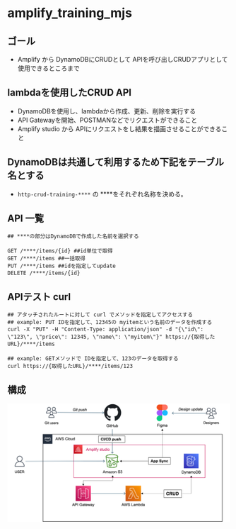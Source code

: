 # amplify_training_mjs


## ゴール
- Amplify から DynamoDBにCRUDとして APIを呼び出しCRUDアプリとして使用できるところまで

## lambdaを使用したCRUD API

- DynamoDBを使用し、lambdaから作成、更新、削除を実行する
- API Gatewayを開始、POSTMANなどでリクエストができること
- Amplify studio から APIにリクエストをし結果を描画させることができること

## DynamoDBは共通して利用するため下記をテーブル名とする

- `http-crud-training-****` の ****をそれぞれ名称を決める。

## API 一覧

```
## ****の部分はDynamoDBで作成した名前を選択する

GET /****/items/{id} ##id単位で取得
GET /****/items ##一括取得
PUT /****/items ##idを指定してupdate
DELETE /****/items/{id}
```

## APIテスト curl

```
## アタッチされたルートに対して curl でメソッドを指定してアクセスする
## example: PUT IDを指定して、12345の myitemという名前のデータを作成する
curl -X "PUT" -H "Content-Type: application/json" -d "{\"id\": \"123\", \"price\": 12345, \"name\": \"myitem\"}" https://{取得したURL}/****/items

## example: GETメソッドで IDを指定して、123のデータを取得する
curl https://{取得したURL}/****/items/123
```


## 構成

![AWS図表](./images/arch.png) 

